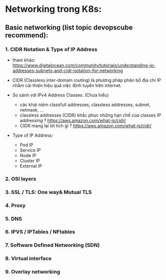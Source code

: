 # Networking trong K8s:

## Basic networking (list topic devopscube recommend):
### 1. CIDR Notation & Type of IP Address
- tham khảo: https://www.digitalocean.com/community/tutorials/understanding-ip-addresses-subnets-and-cidr-notation-for-networking
- CIDR (Classless inter-domain routing) là phương pháp phân bổ địa chỉ IP nhằm cải thiện hiệu quả việc định tuyến trên internet.
- So sánh với IPv4 Address Classes. (Chưa hiểu) 
    - các khái niệm classfull addresses, classless addresses, subnet, netmask, ...
    - classless addresses (CIDR) khắc phục những hạn chế của classes IP addressing ? https://aws.amazon.com/what-is/cidr/
    - CIDR mang lại lợi tích gì ? https://aws.amazon.com/what-is/cidr/

- Type of IP Address:
    + Pod IP
    + Service IP
    + Node IP
    + Cluster IP
    + External IP
    

### 2. OSI layers
### 3. SSL / TLS: One way& Mutual TLS
### 4. Proxy
### 5. DNS
### 6. IPVS / IPTables / NFtables
### 7. Software Defined Networking (SDN)
### 8. Virtual interface
### 9. Overlay networking